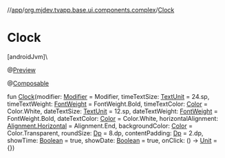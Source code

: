 //[app](../../index.md)/[org.mjdev.tvapp.base.ui.components.complex](index.md)/[Clock](-clock.md)

# Clock

[androidJvm]\

@[Preview](https://developer.android.com/reference/kotlin/androidx/compose/ui/tooling/preview/Preview.html)

@[Composable](https://developer.android.com/reference/kotlin/androidx/compose/runtime/Composable.html)

fun [Clock](-clock.md)(modifier: [Modifier](https://developer.android.com/reference/kotlin/androidx/compose/ui/Modifier.html) = Modifier, timeTextSize: [TextUnit](https://developer.android.com/reference/kotlin/androidx/compose/ui/unit/TextUnit.html) = 24.sp, timeTextWeight: [FontWeight](https://developer.android.com/reference/kotlin/androidx/compose/ui/text/font/FontWeight.html) = FontWeight.Bold, timeTextColor: [Color](https://developer.android.com/reference/kotlin/androidx/compose/ui/graphics/Color.html) = Color.White, dateTextSize: [TextUnit](https://developer.android.com/reference/kotlin/androidx/compose/ui/unit/TextUnit.html) = 12.sp, dateTextWeight: [FontWeight](https://developer.android.com/reference/kotlin/androidx/compose/ui/text/font/FontWeight.html) = FontWeight.Bold, dateTextColor: [Color](https://developer.android.com/reference/kotlin/androidx/compose/ui/graphics/Color.html) = Color.White, horizontalAlignment: [Alignment.Horizontal](https://developer.android.com/reference/kotlin/androidx/compose/ui/Alignment.Horizontal.html) = Alignment.End, backgroundColor: [Color](https://developer.android.com/reference/kotlin/androidx/compose/ui/graphics/Color.html) = Color.Transparent, roundSize: [Dp](https://developer.android.com/reference/kotlin/androidx/compose/ui/unit/Dp.html) = 8.dp, contentPadding: [Dp](https://developer.android.com/reference/kotlin/androidx/compose/ui/unit/Dp.html) = 2.dp, showTime: [Boolean](https://kotlinlang.org/api/latest/jvm/stdlib/kotlin/-boolean/index.html) = true, showDate: [Boolean](https://kotlinlang.org/api/latest/jvm/stdlib/kotlin/-boolean/index.html) = true, onClick: () -&gt; [Unit](https://kotlinlang.org/api/latest/jvm/stdlib/kotlin/-unit/index.html) = {})
